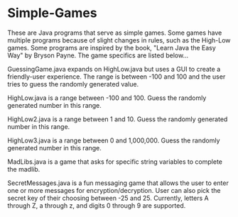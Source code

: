 # Simple-Games
These are Java programs that serve as simple games. Some games have multiple programs because of slight changes in rules, such as the High-Low
games. Some programs are inspired by the book, "Learn Java the Easy Way" by Bryson Payne. The game specifics are listed below...

GuessingGame.java expands on HighLow.java but uses a GUI to create a friendly-user experience. The range is between -100 and 100 and the user tries to guess the randomly
generated value.

HighLow.java is a range between -100 and 100. Guess the randomly generated number in this range.

HighLow2.java is a range between 1 and 10. Guess the randomly generated number in this range.

HighLow3.java is a range between 0 and 1,000,000. Guess the randomly generated number in this range.

MadLibs.java is a game that asks for specific string variables to complete the madlib.

SecretMessages.java is a fun messaging game that allows the user to enter one or more messages for encryption/decryption. User can also pick the secret key of their 
choosing between -25 and 25. Currently, letters A through Z, a through z, and digits 0 through 9 are supported.
